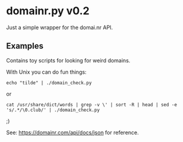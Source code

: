 # domainr.py v0.2

Just a simple wrapper for the domai.nr API.

## Examples

Contains toy scripts for looking for weird domains.

With Unix you can do fun things: 

`echo "tilde" | ./domain_check.py`

or

`cat /usr/share/dict/words | grep -v \' | sort -R | head | sed -e 's/.*/\0.club/' | ./domain_check.py`

;)

See: https://domainr.com/api/docs/json for reference.